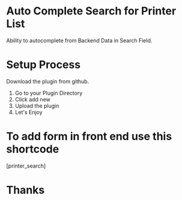 # Auto Complete Search for Printer List
Ability to autocomplete from Backend Data in Search Field.
# Setup Process
Download the plugin from github.

1. Go to your Plugin Directory
2. Click add new
3. Upload the plugin
4. Let's Enjoy

# To add form in front end use this shortcode

[printer_search]

# Thanks
